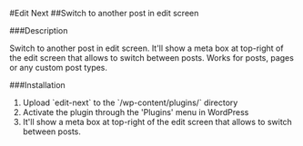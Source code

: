 #Edit Next
##Switch to another post in edit screen

###Description

Switch to another post in edit screen. It'll show a meta box at top-right of the edit screen that allows to switch between posts. Works for posts, pages or any custom post types.

###Installation

1. Upload \`edit-next\` to the \`/wp-content/plugins/\` directory
2. Activate the plugin through the 'Plugins' menu in WordPress
3. It'll show a meta box at top-right of the edit screen that allows to switch between posts.
